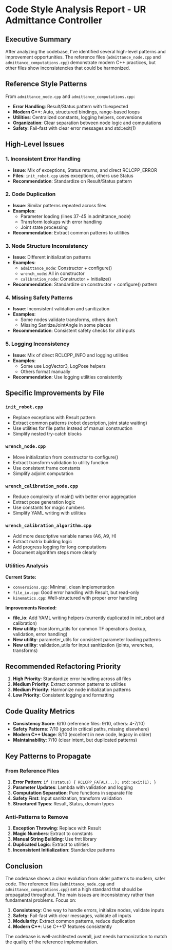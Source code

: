 # Code Style Analysis Report - UR Admittance Controller

## Executive Summary

After analyzing the codebase, I've identified several high-level patterns and improvement opportunities. The reference files (`admittance_node.cpp` and `admittance_computations.cpp`) demonstrate modern C++ practices, but other files show inconsistencies that could be harmonized.

## Reference Style Patterns

From `admittance_node.cpp` and `admittance_computations.cpp`:
- **Error Handling**: Result<T>/Status pattern with tl::expected
- **Modern C++**: Auto, structured bindings, range-based loops
- **Utilities**: Centralized constants, logging helpers, conversions
- **Organization**: Clear separation between node logic and computations
- **Safety**: Fail-fast with clear error messages and std::exit(1)

## High-Level Issues

### 1. Inconsistent Error Handling
- **Issue**: Mix of exceptions, Status returns, and direct RCLCPP_ERROR
- **Files**: `init_robot.cpp` uses exceptions, others use Status
- **Recommendation**: Standardize on Result<T>/Status pattern

### 2. Code Duplication
- **Issue**: Similar patterns repeated across files
- **Examples**: 
  - Parameter loading (lines 37-45 in admittance_node)
  - Transform lookups with error handling
  - Joint state processing
- **Recommendation**: Extract common patterns to utilities

### 3. Node Structure Inconsistency
- **Issue**: Different initialization patterns
- **Examples**:
  - `admittance_node`: Constructor + configure()
  - `wrench_node`: All in constructor
  - `calibration_node`: Constructor + Initialize()
- **Recommendation**: Standardize on constructor + configure() pattern

### 4. Missing Safety Patterns
- **Issue**: Inconsistent validation and sanitization
- **Examples**:
  - Some nodes validate transforms, others don't
  - Missing SanitizeJointAngle in some places
- **Recommendation**: Consistent safety checks for all inputs

### 5. Logging Inconsistency
- **Issue**: Mix of direct RCLCPP_INFO and logging utilities
- **Examples**:
  - Some use LogVector3, LogPose helpers
  - Others format manually
- **Recommendation**: Use logging utilities consistently

## Specific Improvements by File

### `init_robot.cpp`
- Replace exceptions with Result<T> pattern
- Extract common patterns (robot description, joint state waiting)
- Use utilities for file paths instead of manual construction
- Simplify nested try-catch blocks

### `wrench_node.cpp`
- Move initialization from constructor to configure()
- Extract transform validation to utility function
- Use consistent frame constants
- Simplify adjoint computation

### `wrench_calibration_node.cpp`
- Reduce complexity of main() with better error aggregation
- Extract pose generation logic
- Use constants for magic numbers
- Simplify YAML writing with utilities

### `wrench_calibration_algorithm.cpp`
- Add more descriptive variable names (A6, A9, H)
- Extract matrix building logic
- Add progress logging for long computations
- Document algorithm steps more clearly

### Utilities Analysis

**Current State:**
- `conversions.cpp`: Minimal, clean implementation
- `file_io.cpp`: Good error handling with Result<T>, but read-only
- `kinematics.cpp`: Well-structured with proper error handling

**Improvements Needed:**
- **file_io**: Add YAML writing helpers (currently duplicated in init_robot and calibration)
- **New utility**: transform_utils for common TF operations (lookup, validation, error handling)
- **New utility**: parameter_utils for consistent parameter loading patterns
- **New utility**: validation_utils for input sanitization (joints, wrenches, transforms)

## Recommended Refactoring Priority

1. **High Priority**: Standardize error handling across all files
2. **Medium Priority**: Extract common patterns to utilities
3. **Medium Priority**: Harmonize node initialization patterns
4. **Low Priority**: Consistent logging and formatting

## Code Quality Metrics

- **Consistency Score**: 6/10 (reference files: 9/10, others: 4-7/10)
- **Safety Patterns**: 7/10 (good in critical paths, missing elsewhere)
- **Modern C++ Usage**: 8/10 (excellent in new code, legacy in older)
- **Maintainability**: 7/10 (clear intent, but duplicated patterns)

## Key Patterns to Propagate

### From Reference Files
1. **Error Pattern**: `if (!status) { RCLCPP_FATAL(...); std::exit(1); }`
2. **Parameter Updates**: Lambda with validation and logging
3. **Computation Separation**: Pure functions in separate file
4. **Safety First**: Input sanitization, transform validation
5. **Structured Types**: Result<T>, Status, domain types

### Anti-Patterns to Remove
1. **Exception Throwing**: Replace with Result<T>
2. **Magic Numbers**: Extract to constants
3. **Manual String Building**: Use fmt library
4. **Duplicated Logic**: Extract to utilities
5. **Inconsistent Initialization**: Standardize patterns

## Conclusion

The codebase shows a clear evolution from older patterns to modern, safer code. The reference files (`admittance_node.cpp` and `admittance_computations.cpp`) set a high standard that should be propagated throughout. The main issues are inconsistency rather than fundamental problems. Focus on:

1. **Consistency**: One way to handle errors, initialize nodes, validate inputs
2. **Safety**: Fail-fast with clear messages, validate all inputs
3. **Modularity**: Extract common patterns, reduce duplication
4. **Modern C++**: Use C++17 features consistently

The codebase is well-architected overall, just needs harmonization to match the quality of the reference implementation.